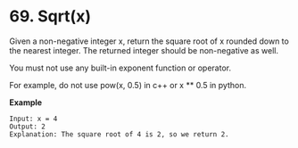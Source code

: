 # 69. Sqrt(x)

Given a non-negative integer x, return the square root of x rounded down to the nearest integer. The returned integer should be non-negative as well.

You must not use any built-in exponent function or operator.

For example, do not use pow(x, 0.5) in c++ or x ** 0.5 in python.
 
 
 **Example**
 
 ```
 Input: x = 4
Output: 2
Explanation: The square root of 4 is 2, so we return 2.
 
 ```
